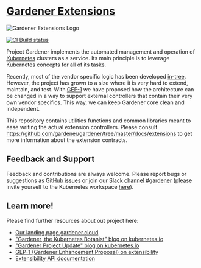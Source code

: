 # [Gardener Extensions](https://gardener.cloud)

![Gardener Extensions Logo](logo/gardener-extension-180px.png)

[![CI Build status](https://concourse.ci.infra.gardener.cloud/api/v1/teams/gardener/pipelines/gardener-extensions-master/jobs/master-head-update-job/badge)](https://concourse.ci.infra.gardener.cloud/teams/gardener/pipelines/gardener-extensions-master/jobs/master-head-update-job)

Project Gardener implements the automated management and operation of [Kubernetes](https://kubernetes.io/) clusters as a service. Its main principle is to leverage Kubernetes concepts for all of its tasks.

Recently, most of the vendor specific logic has been developed [in-tree](https://github.com/gardener/gardener). However, the project has grown to a size where it is very hard to extend, maintain, and test. With [GEP-1](https://github.com/gardener/gardener/blob/master/docs/proposals/01-extensibility.md) we have proposed how the architecture can be changed in a way to support external controllers that contain their very own vendor specifics. This way, we can keep Gardener core clean and independent.

This repository contains utilities functions and common libraries meant to ease writing the actual extension controllers.
Please consult https://github.com/gardener/gardener/tree/master/docs/extensions to get more information about the extension contracts.

## Feedback and Support

Feedback and contributions are always welcome. Please report bugs or suggestions as [GitHub issues](https://github.com/gardener/gardener-extensions/gardener-extensions/issues) or join our [Slack channel #gardener](https://kubernetes.slack.com/messages/gardener) (please invite yourself to the Kubernetes workspace [here](http://slack.k8s.io)).

## Learn more!

Please find further resources about out project here:

* [Our landing page gardener.cloud](https://gardener.cloud/)
* ["Gardener, the Kubernetes Botanist" blog on kubernetes.io](https://kubernetes.io/blog/2018/05/17/gardener/)
* ["Gardener Project Update" blog on kubernetes.io](https://kubernetes.io/blog/2019/12/02/gardener-project-update/)
* [GEP-1 (Gardener Enhancement Proposal) on extensibility](https://github.com/gardener/gardener/blob/master/docs/proposals/01-extensibility.md)
* [Extensibility API documentation](https://github.com/gardener/gardener/tree/master/docs/extensions)
